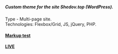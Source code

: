 ##### Custom theme for the site Shedov.top (WordPress).
Type - Multi-page site. <br />
Technologies: Flexbox/Grid, JS, jQuery, PHP. <br />
####  [Markup test](https://shedov.top)
#### [LIVE](https://shedov.top)
